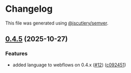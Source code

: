 # Changelog

This file was generated using [@jscutlery/semver](https://github.com/jscutlery/semver).

## [0.4.5](https://github.com/Sitecore/Cloud-SDK/compare/personalize-0.4.4...personalize-0.4.5) (2025-10-27)

### Features

- added language to webflows on 0.4.x ([#12](https://github.com/Sitecore/Cloud-SDK/issues/12)) ([c092451](https://github.com/Sitecore/Cloud-SDK/commit/c0924515002a2e72efd4cd74a36a12efc647e5b5))

